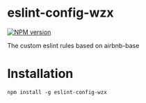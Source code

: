# eslint-config-wzx

[![NPM version](https://img.shields.io/npm/v/eslint-config-wzx.svg)](https://www.npmjs.com/package/eslint-config-wzx)

The custom eslint rules based on airbnb-base

# Installation

    npm install -g eslint-config-wzx
